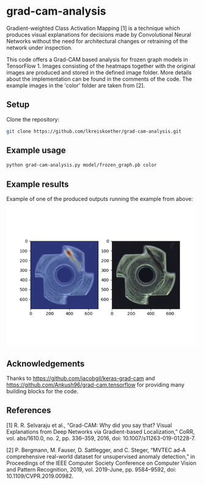 # grad-cam-analysis
Gradient-weighted Class Activation Mapping [1] is a technique which produces visual explanations for decisions made by Convolutional Neural Networks without the need for architectural changes or retraining of the network under inspection.

This code offers a Grad-CAM based analysis for frozen graph models in TensorFlow 1. Images consisting of the heatmaps together with the original images are produced and stored in the defined image folder. More details about the implementation can be found in the comments of the code. The example images in the 'color' folder are taken from [2].

## Setup
Clone the repository:
```sh
git clone https://github.com/lkreiskoether/grad-cam-analysis.git
```

## Example usage
```sh
python grad-cam-analysis.py model/frozen_graph.pb color
```

## Example results
Example of one of the produced outputs running the example from above:
![](grad-cam-image_0.png)

## Acknowledgements
Thanks to https://github.com/jacobgil/keras-grad-cam and https://github.com/Ankush96/grad-cam.tensorflow for providing many building blocks for the code.


## References
[1] R. R. Selvaraju et al., “Grad-CAM: Why did you say that? Visual Explanations from Deep Networks via Gradient-based Localization,” CoRR, vol. abs/1610.0, no. 2, pp. 336–359, 2016, doi: 10.1007/s11263-019-01228-7.

[2] P. Bergmann, M. Fauser, D. Sattlegger, and C. Steger, “MVTEC ad-A comprehensive real-world dataset for unsupervised anomaly detection,” in Proceedings of the IEEE Computer Society Conference on Computer Vision and Pattern Recognition, 2019, vol. 2019-June, pp. 9584–9592, doi: 10.1109/CVPR.2019.00982.
